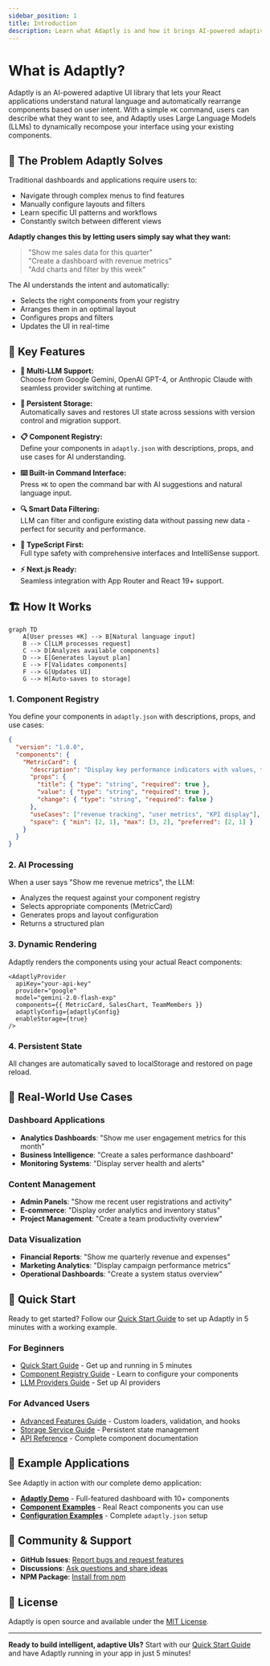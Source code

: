 ```yaml
---
sidebar_position: 1
title: Introduction
description: Learn what Adaptly is and how it brings AI-powered adaptive UI to your React applications
---
```


# What is Adaptly?

Adaptly is an AI-powered adaptive UI library that lets your React applications understand natural language and automatically rearrange components based on user intent. With a simple `⌘K` command, users can describe what they want to see, and Adaptly uses Large Language Models (LLMs) to dynamically recompose your interface using your existing components.

## 🎯 The Problem Adaptly Solves

Traditional dashboards and applications require users to:

- Navigate through complex menus to find features
- Manually configure layouts and filters
- Learn specific UI patterns and workflows
- Constantly switch between different views

**Adaptly changes this by letting users simply say what they want:**

> "Show me sales data for this quarter"  
> "Create a dashboard with revenue metrics"  
> "Add charts and filter by this week"

The AI understands the intent and automatically:

- Selects the right components from your registry
- Arranges them in an optimal layout
- Configures props and filters
- Updates the UI in real-time

## 🚀 Key Features

- **🤖 Multi-LLM Support:**  
  Choose from Google Gemini, OpenAI GPT-4, or Anthropic Claude with seamless provider switching at runtime.

- **💾 Persistent Storage:**  
  Automatically saves and restores UI state across sessions with version control and migration support.

- **📋 Component Registry:**  
  Define your components in `adaptly.json` with descriptions, props, and use cases for AI understanding.

- **⌨️ Built-in Command Interface:**  
  Press `⌘K` to open the command bar with AI suggestions and natural language input.

- **🔍 Smart Data Filtering:**  
  LLM can filter and configure existing data without passing new data - perfect for security and performance.

- **🔧 TypeScript First:**  
  Full type safety with comprehensive interfaces and IntelliSense support.

- **⚡ Next.js Ready:**  
  Seamless integration with App Router and React 19+ support.

## 🏗️ How It Works

```mermaid
graph TD
    A[User presses ⌘K] --> B[Natural language input]
    B --> C[LLM processes request]
    C --> D[Analyzes available components]
    D --> E[Generates layout plan]
    E --> F[Validates components]
    F --> G[Updates UI]
    G --> H[Auto-saves to storage]
```

### 1. **Component Registry**

You define your components in `adaptly.json` with descriptions, props, and use cases:

```json
{
  "version": "1.0.0",
  "components": {
    "MetricCard": {
      "description": "Display key performance indicators with values, trends, and progress bars",
      "props": {
        "title": { "type": "string", "required": true },
        "value": { "type": "string", "required": true },
        "change": { "type": "string", "required": false }
      },
      "useCases": ["revenue tracking", "user metrics", "KPI display"],
      "space": { "min": [2, 1], "max": [3, 2], "preferred": [2, 1] }
    }
  }
}
```

### 2. **AI Processing**

When a user says "Show me revenue metrics", the LLM:

- Analyzes the request against your component registry
- Selects appropriate components (MetricCard)
- Generates props and layout configuration
- Returns a structured plan

### 3. **Dynamic Rendering**

Adaptly renders the components using your actual React components:

```tsx
<AdaptlyProvider
  apiKey="your-api-key"
  provider="google"
  model="gemini-2.0-flash-exp"
  components={{ MetricCard, SalesChart, TeamMembers }}
  adaptlyConfig={adaptlyConfig}
  enableStorage={true}
/>
```

### 4. **Persistent State**

All changes are automatically saved to localStorage and restored on page reload.

## 🎯 Real-World Use Cases

### Dashboard Applications

- **Analytics Dashboards**: "Show me user engagement metrics for this month"
- **Business Intelligence**: "Create a sales performance dashboard"
- **Monitoring Systems**: "Display server health and alerts"

### Content Management

- **Admin Panels**: "Show me recent user registrations and activity"
- **E-commerce**: "Display order analytics and inventory status"
- **Project Management**: "Create a team productivity overview"

### Data Visualization

- **Financial Reports**: "Show me quarterly revenue and expenses"
- **Marketing Analytics**: "Display campaign performance metrics"
- **Operational Dashboards**: "Create a system status overview"

## 🚀 Quick Start

Ready to get started? Follow our [Quick Start Guide](quick-start) to set up Adaptly in 5 minutes with a working example.

### For Beginners

- [Quick Start Guide](quick-start) - Get up and running in 5 minutes
- [Component Registry Guide](component-registry) - Learn to configure your components
- [LLM Providers Guide](llm-providers) - Set up AI providers

### For Advanced Users

- [Advanced Features Guide](advanced-features) - Custom loaders, validation, and hooks
- [Storage Service Guide](storage-service) - Persistent state management
- [API Reference](api/core-components) - Complete component documentation

## 🔗 Example Applications

See Adaptly in action with our complete demo application:

- **[Adaptly Demo](https://github.com/gauravfs-14/adaptly/tree/main/examples/adaptly-demo)** - Full-featured dashboard with 10+ components
- **[Component Examples](https://github.com/gauravfs-14/adaptly/tree/main/examples/adaptly-demo/src/components)** - Real React components you can use
- **[Configuration Examples](https://github.com/gauravfs-14/adaptly/tree/main/examples/adaptly-demo/adaptly.json)** - Complete `adaptly.json` setup

## 🤝 Community & Support

- **GitHub Issues**: [Report bugs and request features](https://github.com/gauravfs-14/adaptly/issues)
- **Discussions**: [Ask questions and share ideas](https://github.com/gauravfs-14/adaptly/discussions)
- **NPM Package**: [Install from npm](https://www.npmjs.com/package/adaptly)

## 📄 License

Adaptly is open source and available under the [MIT License](https://github.com/gauravfs-14/adaptly/blob/main/LICENSE).

---

**Ready to build intelligent, adaptive UIs?** Start with our [Quick Start Guide](quick-start) and have Adaptly running in your app in just 5 minutes!
